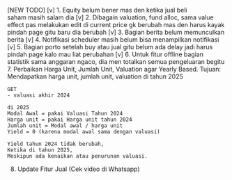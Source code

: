 [NEW TODO]
[v] 1. Equity belum bener mas den ketika jual beli saham masih salam dia
[v] 2. Dibagain valuation, fund alloc, sama value effect pas melakukan edit di current price gk berubah mas den harus kayak pindah page gitu baru dia berubah
[v] 3. Bagian berita belum memunculkan berita
[v] 4. Notifikasi scheduler masih belum bisa menampilkan notifikasi
[v] 5. Bagian porto setelah buy atau jual gitu belum ada delay jadi harus pindah page kalo mau liat perubahan
[v] 6. Untuk fitur offline bagian statistik sama anggaran ngaco, dia men totalkan semua pengeluaran begitu
7. Perbaikan Harga Unit, Jumlah Unit, Valuation agar Yearly Based.
    Tujuan: Mendapatkan harga unit, jumlah unit, valuation di tahun 2025

    GET
    - valuasi akhir 2024

    di 2025
    Modal Awal = pakai Valuasi Tahun 2024
    Harga unit = pakai Harga unit tahun 2024
    Jumlah unit = Modal awal / harga unit
    Yield = 0 (karena modal awal sama dengan valuasi)

    Yield tahun 2024 tidak berubah,
    Ketika di tahun 2025,
    Meskipun ada kenaikan atau penurunan valuasi.

8. Update Fitur Jual (Cek video di Whatsapp)